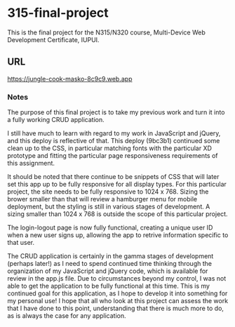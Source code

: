# 315-final-project

This is the final project for the N315/N320 course, Multi-Device Web Development Certificate, IUPUI.

## URL

https://jungle-cook-masko-8c9c9.web.app

### Notes

The purpose of this final project is to take my previous work and turn it into a fully working CRUD application. 

I still have much to learn with regard to my work in JavaScript and jQuery, and this deploy is reflective of that. This deploy (9bc3b1) continued some clean up to the CSS, in particular matching fonts with the particular XD prototype and fitting the particular page responsiveness requirements of this assignment.

It should be noted that there continue to be snippets of CSS that will later set this app up to be fully responsive for all display types. For this particular project, the site needs to be fully responsive to 1024 x 768. Sizing the brower smaller than that will review a hamburger menu for mobile deployment, but the styling is still in various stages of development. A sizing smaller than 1024 x 768 is outside the scope of this particular project.

The login-logout page is now fully functional, creating a unique user ID when a new user signs up, allowing the app to retrive information specific to that user.

The CRUD application is certainly in the gamma stages of development (perhaps later!) as I need to spend continued time thinking through the organization of my JavaScript and jQuery code, which is available for review in the app.js file. Due to circumstances beyond my control, I was not able to get the application to be fully functional at this time. This is my continued goal for this application, as I hope to develop it into something for my personal use! I hope that all who look at this project can assess the work that I have done to this point, understanding that there is much more to do, as is always the case for any application. 
